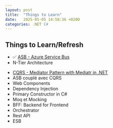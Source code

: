 ```yaml
---
layout: post
title:  "Things to Learn"
date:   2025-05-05 14:58:36 +0200
categories: .NET C#
---
```

## Things to Learn/Refresh
- ✅ [ASB - Azure Service Bus](/blog/posts/ASB/)
- N-Tier Architecture
<!-- - N-Tier Architecture✅ [N-Tier Architecture](/blog/posts/N-Tier/) -->
- [CQRS - Mediator Pattern with Mediatr in .NET](/blog/posts/CQRS/)
- ASB couplé avec CQRS
- Web Components
- Dependency Injection
- Primary Constructor in C#
- Moq et Mocking
- BFF: Backend for Frontend
- Orchestrator
- Rest API
- ESB 

